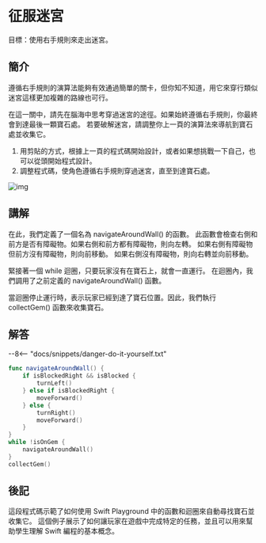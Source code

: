 # 征服迷宮

目標：使用右手規則來走出迷宮。

## 簡介

遵循右手規則的演算法能夠有效通過簡單的關卡，但你知不知道，用它來穿行類似迷宮這樣更加複雜的路線也可行。

在這一關中，請先在腦海中思考穿過迷宮的途徑。如果始終遵循右手規則，你最終會到達最後一顆寶石處。
若要破解迷宮，請調整你上一頁的演算法來導航到寶石處並收集它。

1. 用剪貼的方式，根據上一頁的程式碼開始設計，或者如果想挑戰一下自己，也可以從頭開始程式設計。
2. 調整程式碼，使角色遵循右手規則穿過迷宮，直至到達寶石處。

![img](https://imagedelivery.net/cdkaXPuFls5qlrh3GM4hfA/a52ea4ff-b1da-4946-3ba9-8129c2727a00/public)

## 講解

在此，我們定義了一個名為 navigateAroundWall() 的函數。
此函數會檢查右側和前方是否有障礙物。如果右側和前方都有障礙物，則向左轉。
如果右側有障礙物但前方沒有障礙物，則向前移動。
如果右側沒有障礙物，則向右轉並向前移動。

緊接著一個 while 迴圈，只要玩家沒有在寶石上，就會一直運行。
在迴圈內，我們調用了之前定義的 navigateAroundWall() 函數。

當迴圈停止運行時，表示玩家已經到達了寶石位置。因此，我們執行 collectGem() 函數來收集寶石。

## 解答

--8<-- "docs/snippets/danger-do-it-yourself.txt"

```swift linenums="1"
func navigateAroundWall() {
    if isBlockedRight && isBlocked {
        turnLeft()
    } else if isBlockedRight {
        moveForward()
    } else {
        turnRight()
        moveForward()
    }
}
while !isOnGem {
    navigateAroundWall()
}
collectGem()
```

## 後記

這段程式碼示範了如何使用 Swift Playground 中的函數和迴圈來自動尋找寶石並收集它。
這個例子展示了如何讓玩家在遊戲中完成特定的任務，並且可以用來幫助學生理解 Swift 編程的基本概念。
